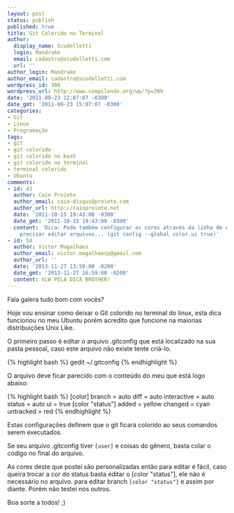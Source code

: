 ```yaml
---
layout: post
status: publish
published: true
title: Git Colorido no Terminal
author:
  display_name: Scudelletti
  login: Mandrake
  email: cadastro@scudelletti.com
  url: ''
author_login: Mandrake
author_email: cadastro@scudelletti.com
wordpress_id: 309
wordpress_url: http://www.compilando.org/wp/?p=309
date: '2011-09-23 12:07:07 -0300'
date_gmt: '2011-09-23 15:07:07 -0300'
categories:
- Git
- Linux
- Programação
tags:
- git
- git colorido
- git colorido no bash
- git colorido no terminal
- terminal colorido
- Ubuntu
comments:
- id: 43
  author: Caio Proiete
  author_email: caio-disqus@proiete.com
  author_url: http://caioproiete.net
  date: '2011-10-15 19:43:00 -0300'
  date_gmt: '2011-10-15 19:43:00 -0300'
  content: 'Dica: Pode também configurar as cores através da linha de comandos, sem
    precisar editar arquivos... (git config --global color.ui true)'
- id: 54
  author: Victor Magalhaes
  author_email: victor.magalhaesp@gmail.com
  author_url: ''
  date: '2013-11-27 13:59:00 -0200'
  date_gmt: '2013-11-27 16:59:00 -0200'
  content: VLW PELA DICA BROTHER!
---
```

Fala galera tudo bom com vocês?

Hoje vou ensinar como deixar o Git colorido no terminal do linux, esta dica funcionou no meu Ubuntu porém acredito que funcione na maiorias distribuições Unix Like.

O primeiro passo é editar o arquivo .gitconfig que está localizado na sua pasta pessoal, caso este arquivo não existe tente criá-lo.

{% highlight bash %}
gedit ~/.gitconfig
{% endhighlight %}

O arquivo deve ficar parecido com o conteúdo do meu que está logo abaixo:

{% highlight bash %}
[color]
  branch = auto
  diff = auto
  interactive = auto
  status = auto
  ui = true
[color "status"]
  added = yellow
  changed = cyan
  untracked = red
{% endhighlight %}

Estas configurações definem que o git ficará colorido ao seus comandos serem executados.

Se seu arquivo .gitconfig tiver `[user]` e coisas do gênero, basta colar o codigo no final do arquivo.

As cores deste que postei são personalizadas então para editar é fácil, caso queira trocar a cor do status basta editar o [color "status"], ele não é necessário no arquivo. para editar branch `[color "status"]` e assim por diante. Porém não testei nos outros.

Boa sorte a todos! ;)

